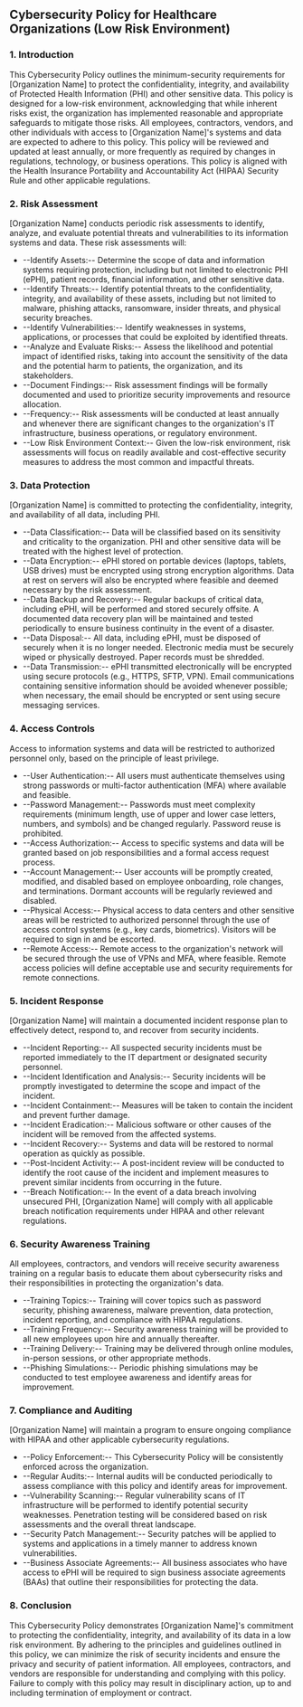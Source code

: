## Cybersecurity Policy for Healthcare Organizations (Low Risk Environment)

### 1. Introduction

This Cybersecurity Policy outlines the minimum-security requirements for [Organization Name] to protect the confidentiality, integrity, and availability of Protected Health Information (PHI) and other sensitive data. This policy is designed for a low-risk environment, acknowledging that while inherent risks exist, the organization has implemented reasonable and appropriate safeguards to mitigate those risks. All employees, contractors, vendors, and other individuals with access to [Organization Name]'s systems and data are expected to adhere to this policy. This policy will be reviewed and updated at least annually, or more frequently as required by changes in regulations, technology, or business operations. This policy is aligned with the Health Insurance Portability and Accountability Act (HIPAA) Security Rule and other applicable regulations.

### 2. Risk Assessment

[Organization Name] conducts periodic risk assessments to identify, analyze, and evaluate potential threats and vulnerabilities to its information systems and data. These risk assessments will:

-   --Identify Assets:-- Determine the scope of data and information systems requiring protection, including but not limited to electronic PHI (ePHI), patient records, financial information, and other sensitive data.
-   --Identify Threats:-- Identify potential threats to the confidentiality, integrity, and availability of these assets, including but not limited to malware, phishing attacks, ransomware, insider threats, and physical security breaches.
-   --Identify Vulnerabilities:-- Identify weaknesses in systems, applications, or processes that could be exploited by identified threats.
-   --Analyze and Evaluate Risks:-- Assess the likelihood and potential impact of identified risks, taking into account the sensitivity of the data and the potential harm to patients, the organization, and its stakeholders.
-   --Document Findings:-- Risk assessment findings will be formally documented and used to prioritize security improvements and resource allocation.
-   --Frequency:-- Risk assessments will be conducted at least annually and whenever there are significant changes to the organization's IT infrastructure, business operations, or regulatory environment.
-   --Low Risk Environment Context:-- Given the low-risk environment, risk assessments will focus on readily available and cost-effective security measures to address the most common and impactful threats.

### 3. Data Protection

[Organization Name] is committed to protecting the confidentiality, integrity, and availability of all data, including PHI.

-   --Data Classification:-- Data will be classified based on its sensitivity and criticality to the organization. PHI and other sensitive data will be treated with the highest level of protection.
-   --Data Encryption:-- ePHI stored on portable devices (laptops, tablets, USB drives) must be encrypted using strong encryption algorithms. Data at rest on servers will also be encrypted where feasible and deemed necessary by the risk assessment.
-   --Data Backup and Recovery:-- Regular backups of critical data, including ePHI, will be performed and stored securely offsite. A documented data recovery plan will be maintained and tested periodically to ensure business continuity in the event of a disaster.
-   --Data Disposal:-- All data, including ePHI, must be disposed of securely when it is no longer needed. Electronic media must be securely wiped or physically destroyed. Paper records must be shredded.
-   --Data Transmission:-- ePHI transmitted electronically will be encrypted using secure protocols (e.g., HTTPS, SFTP, VPN). Email communications containing sensitive information should be avoided whenever possible; when necessary, the email should be encrypted or sent using secure messaging services.

### 4. Access Controls

Access to information systems and data will be restricted to authorized personnel only, based on the principle of least privilege.

-   --User Authentication:-- All users must authenticate themselves using strong passwords or multi-factor authentication (MFA) where available and feasible.
-   --Password Management:-- Passwords must meet complexity requirements (minimum length, use of upper and lower case letters, numbers, and symbols) and be changed regularly. Password reuse is prohibited.
-   --Access Authorization:-- Access to specific systems and data will be granted based on job responsibilities and a formal access request process.
-   --Account Management:-- User accounts will be promptly created, modified, and disabled based on employee onboarding, role changes, and terminations. Dormant accounts will be regularly reviewed and disabled.
-   --Physical Access:-- Physical access to data centers and other sensitive areas will be restricted to authorized personnel through the use of access control systems (e.g., key cards, biometrics). Visitors will be required to sign in and be escorted.
-   --Remote Access:-- Remote access to the organization's network will be secured through the use of VPNs and MFA, where feasible. Remote access policies will define acceptable use and security requirements for remote connections.

### 5. Incident Response

[Organization Name] will maintain a documented incident response plan to effectively detect, respond to, and recover from security incidents.

-   --Incident Reporting:-- All suspected security incidents must be reported immediately to the IT department or designated security personnel.
-   --Incident Identification and Analysis:-- Security incidents will be promptly investigated to determine the scope and impact of the incident.
-   --Incident Containment:-- Measures will be taken to contain the incident and prevent further damage.
-   --Incident Eradication:-- Malicious software or other causes of the incident will be removed from the affected systems.
-   --Incident Recovery:-- Systems and data will be restored to normal operation as quickly as possible.
-   --Post-Incident Activity:-- A post-incident review will be conducted to identify the root cause of the incident and implement measures to prevent similar incidents from occurring in the future.
-   --Breach Notification:-- In the event of a data breach involving unsecured PHI, [Organization Name] will comply with all applicable breach notification requirements under HIPAA and other relevant regulations.

### 6. Security Awareness Training

All employees, contractors, and vendors will receive security awareness training on a regular basis to educate them about cybersecurity risks and their responsibilities in protecting the organization's data.

-   --Training Topics:-- Training will cover topics such as password security, phishing awareness, malware prevention, data protection, incident reporting, and compliance with HIPAA regulations.
-   --Training Frequency:-- Security awareness training will be provided to all new employees upon hire and annually thereafter.
-   --Training Delivery:-- Training may be delivered through online modules, in-person sessions, or other appropriate methods.
-   --Phishing Simulations:-- Periodic phishing simulations may be conducted to test employee awareness and identify areas for improvement.

### 7. Compliance and Auditing

[Organization Name] will maintain a program to ensure ongoing compliance with HIPAA and other applicable cybersecurity regulations.

-   --Policy Enforcement:-- This Cybersecurity Policy will be consistently enforced across the organization.
-   --Regular Audits:-- Internal audits will be conducted periodically to assess compliance with this policy and identify areas for improvement.
-   --Vulnerability Scanning:-- Regular vulnerability scans of IT infrastructure will be performed to identify potential security weaknesses. Penetration testing will be considered based on risk assessments and the overall threat landscape.
-   --Security Patch Management:-- Security patches will be applied to systems and applications in a timely manner to address known vulnerabilities.
-   --Business Associate Agreements:-- All business associates who have access to ePHI will be required to sign business associate agreements (BAAs) that outline their responsibilities for protecting the data.

### 8. Conclusion

This Cybersecurity Policy demonstrates [Organization Name]'s commitment to protecting the confidentiality, integrity, and availability of its data in a low risk environment. By adhering to the principles and guidelines outlined in this policy, we can minimize the risk of security incidents and ensure the privacy and security of patient information. All employees, contractors, and vendors are responsible for understanding and complying with this policy. Failure to comply with this policy may result in disciplinary action, up to and including termination of employment or contract.

